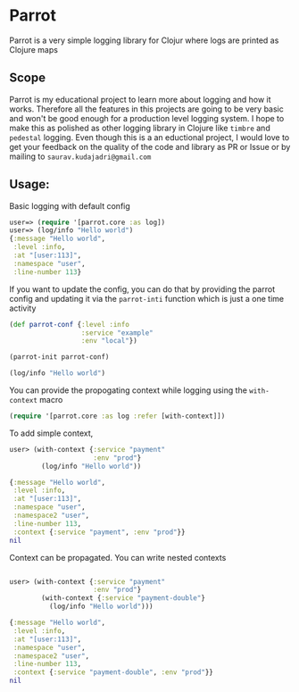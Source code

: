 # Parrot
Parrot is a very simple logging library for Clojur where logs are
printed as Clojure maps

## Scope
Parrot is my educational project to learn more about logging and how it
works. Therefore all the features in this projects are going to be very
basic and won't be good enough for a production level logging system. I
hope to make this as polished as other logging library in Clojure like
`timbre` and `pedestal` logging. Even though this is a an eductional
project, I would love to get your feedback on the quality of the code
and library as PR or Issue or by mailing to `saurav.kudajadri@gmail.com`


## Usage:

Basic logging with default config

``` clojure
user=> (require '[parrot.core :as log])
user=> (log/info "Hello world")
{:message "Hello world",
 :level :info,
 :at "[user:113]",
 :namespace "user",
 :line-number 113}
```

If you want to update the config, you can do that by providing the
parrot config and updating it via the `parrot-inti` function which is
just a one time activity

``` clojure
(def parrot-conf {:level :info
                  :service "example"
                  :env "local"})

(parrot-init parrot-conf)

(log/info "Hello world")
```

You can provide the propogating context while logging using the
`with-context` macro

``` clojure
(require '[parrot.core :as log :refer [with-context]])
```

To add simple context,

``` clojure
user> (with-context {:service "payment"
                     :env "prod"}
        (log/info "Hello world"))

{:message "Hello world",
 :level :info,
 :at "[user:113]",
 :namespace "user",
 :namespace2 "user",
 :line-number 113,
 :context {:service "payment", :env "prod"}}
nil
```

Context can be propagated. You can write nested contexts

``` clojure

user> (with-context {:service "payment"
                     :env "prod"}
        (with-context {:service "payment-double"}
          (log/info "Hello world")))

{:message "Hello world",
 :level :info,
 :at "[user:113]",
 :namespace "user",
 :namespace2 "user",
 :line-number 113,
 :context {:service "payment-double", :env "prod"}}
nil
```
